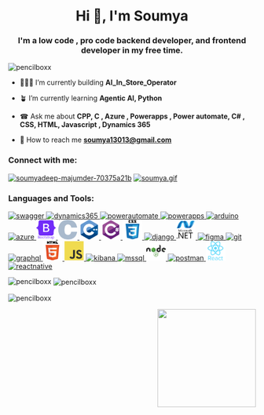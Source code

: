 <h1 align="center">Hi 🙂, I'm Soumya</h1>
<h3 align="center">I'm a low code , pro code backend developer, and frontend developer in my free time.</h3>

<p align="left"> <img src="https://komarev.com/ghpvc/?username=pencilboxx&label=Profile%20views&color=0e75b6&style=flat" alt="pencilboxx" /> </p>

- 👷🏼‍♂️ I’m currently building **AI_In_Store_Operator**

- 🪴 I’m currently learning **Agentic AI, Python**

- ☎ Ask me about **CPP, C , Azure , Powerapps , Power automate, C# , CSS, HTML, Javascript , Dynamics 365**

- 📧 How to reach me **soumya13013@gmail.com**

<h3 align="left">Connect with me:</h3>
<p align="left">
<a href="https://linkedin.com/in/soumyadeep-majumder-70375a21b" target="blank"><img align="center" src="https://raw.githubusercontent.com/rahuldkjain/github-profile-readme-generator/master/src/images/icons/Social/linked-in-alt.svg" alt="soumyadeep-majumder-70375a21b" height="30" width="40" /></a>
<a href="https://instagram.com/soumya.gif" target="blank"><img align="center" src="https://raw.githubusercontent.com/rahuldkjain/github-profile-readme-generator/master/src/images/icons/Social/instagram.svg" alt="soumya.gif" height="30" width="40" /></a>
</p>

<h3 align="left">Languages and Tools:</h3>
<p align="left"> <a href="https://swagger.io/" target="_blank" rel="noreferrer"> <img src="https://upload.wikimedia.org/wikipedia/commons/a/ab/Swagger-logo.png?20170812110931" alt="swagger" width="40" height="40"/> </a> <a href="https://www.microsoft.com/en-us/dynamics-365" target="_blank" rel="noreferrer"> <img src="https://img.icons8.com/?size=100&id=c70ES3kZFhLz&format=png&color=000000" alt="dynamics365" width="40" height="40"/> </a><a href="https://make.powerautomate.com/" target="_blank" rel="noreferrer"> <img src="https://img.icons8.com/?size=100&id=kTTt25v6Drpd&format=png&color=000000" alt="powerautomate" width="40" height="40"/> </a> <a href="https://make.powerapps.com/" target="_blank" rel="noreferrer"> <img src="https://img.icons8.com/?size=100&id=OU2ddOKw840K&format=png&color=000000" alt="powerapps" width="40" height="40"/> </a> <a href="https://www.arduino.cc/" target="_blank" rel="noreferrer"> <img src="https://cdn.worldvectorlogo.com/logos/arduino-1.svg" alt="arduino" width="40" height="40"/> </a> <a href="https://azure.microsoft.com/en-in/" target="_blank" rel="noreferrer"> <img src="https://www.vectorlogo.zone/logos/microsoft_azure/microsoft_azure-icon.svg" alt="azure" width="40" height="40"/> </a> <a href="https://getbootstrap.com" target="_blank" rel="noreferrer"> <img src="https://raw.githubusercontent.com/devicons/devicon/master/icons/bootstrap/bootstrap-plain-wordmark.svg" alt="bootstrap" width="40" height="40"/> </a> <a href="https://www.cprogramming.com/" target="_blank" rel="noreferrer"> <img src="https://raw.githubusercontent.com/devicons/devicon/master/icons/c/c-original.svg" alt="c" width="40" height="40"/> </a> <a href="https://www.w3schools.com/cpp/" target="_blank" rel="noreferrer"> <img src="https://raw.githubusercontent.com/devicons/devicon/master/icons/cplusplus/cplusplus-original.svg" alt="cplusplus" width="40" height="40"/> </a> <a href="https://www.w3schools.com/cs/" target="_blank" rel="noreferrer"> <img src="https://raw.githubusercontent.com/devicons/devicon/master/icons/csharp/csharp-original.svg" alt="csharp" width="40" height="40"/> </a> <a href="https://www.w3schools.com/css/" target="_blank" rel="noreferrer"> <img src="https://raw.githubusercontent.com/devicons/devicon/master/icons/css3/css3-original-wordmark.svg" alt="css3" width="40" height="40"/> </a> <a href="https://www.djangoproject.com/" target="_blank" rel="noreferrer"> <img src="https://cdn.worldvectorlogo.com/logos/django.svg" alt="django" width="40" height="40"/> </a> <a href="https://dotnet.microsoft.com/" target="_blank" rel="noreferrer"> <img src="https://raw.githubusercontent.com/devicons/devicon/master/icons/dot-net/dot-net-original-wordmark.svg" alt="dotnet" width="40" height="40"/> </a> <a href="https://www.figma.com/" target="_blank" rel="noreferrer"> <img src="https://www.vectorlogo.zone/logos/figma/figma-icon.svg" alt="figma" width="40" height="40"/> </a> <a href="https://git-scm.com/" target="_blank" rel="noreferrer"> <img src="https://www.vectorlogo.zone/logos/git-scm/git-scm-icon.svg" alt="git" width="40" height="40"/> </a> <a href="https://graphql.org" target="_blank" rel="noreferrer"> <img src="https://www.vectorlogo.zone/logos/graphql/graphql-icon.svg" alt="graphql" width="40" height="40"/> </a> <a href="https://www.w3.org/html/" target="_blank" rel="noreferrer"> <img src="https://raw.githubusercontent.com/devicons/devicon/master/icons/html5/html5-original-wordmark.svg" alt="html5" width="40" height="40"/> </a> <a href="https://developer.mozilla.org/en-US/docs/Web/JavaScript" target="_blank" rel="noreferrer"> <img src="https://raw.githubusercontent.com/devicons/devicon/master/icons/javascript/javascript-original.svg" alt="javascript" width="40" height="40"/> </a> <a href="https://www.elastic.co/kibana" target="_blank" rel="noreferrer"> <img src="https://www.vectorlogo.zone/logos/elasticco_kibana/elasticco_kibana-icon.svg" alt="kibana" width="40" height="40"/> </a> <a href="https://www.microsoft.com/en-us/sql-server" target="_blank" rel="noreferrer"> <img src="https://www.svgrepo.com/show/303229/microsoft-sql-server-logo.svg" alt="mssql" width="40" height="40"/> </a> <a href="https://nodejs.org" target="_blank" rel="noreferrer"> <img src="https://raw.githubusercontent.com/devicons/devicon/master/icons/nodejs/nodejs-original-wordmark.svg" alt="nodejs" width="40" height="40"/> </a> <a href="https://postman.com" target="_blank" rel="noreferrer"> <img src="https://www.vectorlogo.zone/logos/getpostman/getpostman-icon.svg" alt="postman" width="40" height="40"/> </a> <a href="https://reactjs.org/" target="_blank" rel="noreferrer"> <img src="https://raw.githubusercontent.com/devicons/devicon/master/icons/react/react-original-wordmark.svg" alt="react" width="40" height="40"/> </a> <a href="https://reactnative.dev/" target="_blank" rel="noreferrer"> <img src="https://reactnative.dev/img/header_logo.svg" alt="reactnative" width="40" height="40"/> </a> </p>

<p><img align="left" src="https://github-readme-stats.vercel.app/api/top-langs?username=pencilboxx&show_icons=true&locale=en&layout=compact" alt="pencilboxx" /></p>

<p>&nbsp;<img align="center" src="https://github-readme-stats.vercel.app/api?username=pencilboxx&show_icons=true&locale=en" alt="pencilboxx" /></p>

<p><img align="center" src="https://github-readme-streak-stats.herokuapp.com/?user=pencilboxx&" alt="pencilboxx" /></p>

<p><img align="right" src="https://media0.giphy.com/media/v1.Y2lkPTc5MGI3NjExMGZ3NjltOTNkMHp2eXRkZGc2cHR3bmVuZHM1bGVjcjJ1OWt2bW1lbCZlcD12MV9zdGlja2Vyc19zZWFyY2gmY3Q9cw/LJqcK2RsIt7fDXk9z8/giphy.webp" width="200" height="200"></p>
